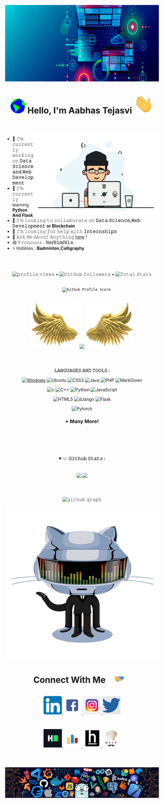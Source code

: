 <!--  <style>
 .image {
    position:relative;
    height:27rem;
}
.image .text {
    position:absolute;
    top:135px;
    left:100px;
    width:1000px;
    color:white;
    align:center;
    font-size:30px;
}
.intro{
  font-size:20px
}
</style> -->



<center>
<div class="image">
  <img alt="" height="250" width="1300" src="Techno.png"/>
  <div class="text">
  <h1 align="center">
  <a target="_blank">
    <img src="Earth.gif" width="50px" style="max-width:150%;" >
  </a>
  <b>Hello, I'm Aabhas Tejasvi</b>
  <a target="_blank">
    <img src="Hi.gif" width="65px" />
  </a>
  </h1>
  </div>
</div>
</center>


<br/>
<br/>
<a target="_blank">
  <img align="right" height="270" width="410" alt="GIF" src="front.gif">
</a> 
<div class="intro" >

- 🔭 𝙸’𝚖 𝚌𝚞𝚛𝚛𝚎𝚗𝚝𝚕𝚢 𝚠𝚘𝚛𝚔𝚒𝚗𝚐 𝚘𝚗 **𝙳𝚊𝚝𝚊 𝚂𝚌𝚒𝚎𝚗𝚌𝚎 𝚊𝚗𝚍 𝚆𝚎𝚋 𝙳𝚎𝚟𝚎𝚕𝚘𝚙𝚖𝚎𝚗𝚝**
- 🌱 𝙸’𝚖 𝚌𝚞𝚛𝚛𝚎𝚗𝚝𝚕𝚢 learning **Python And Flask**
- 👯 𝙸’𝚖 𝚕𝚘𝚘𝚔𝚒𝚗𝚐 𝚝𝚘 𝚌𝚘𝚕𝚕𝚊𝚋𝚘𝚛𝚊𝚝𝚎 𝚘𝚗 **𝙳𝚊𝚝𝚊 𝚂𝚌𝚒𝚎𝚗𝚌𝚎,𝚆𝚎𝚋 𝙳𝚎𝚟𝚎𝚕𝚘𝚙𝚖𝚎𝚗𝚝 or Blockchain**
- 🤔 𝙸’𝚖 𝚕𝚘𝚘𝚔𝚒𝚗𝚐 𝚏𝚘𝚛 𝚑𝚎𝚕𝚙 𝚠𝚒𝚝𝚑 **𝙸𝚗𝚝𝚎𝚛𝚗𝚜𝚑𝚒𝚙𝚜**
- 💬 𝙰𝚜𝚔 𝙼𝚎 𝙰𝚋𝚘𝚞𝚝 𝙰𝚗𝚢𝚝𝚑𝚒𝚗𝚐 [here](https://www.linkedin.com/in/aabhas-tejasvi-173523202/) !
- 😄 𝙿𝚛𝚘𝚗𝚘𝚞𝚗𝚜 : **𝙷𝚎/𝙷𝚒𝚖/𝙷𝚒𝚜**
- ⚡ Hobbies   :  **Badminton,Calligraphy**
</div>
<br/>
<br/>


<p align="center">
  <img src="https://gpvc.arturio.dev/Aabhas0806" alt="𝚙𝚛𝚘𝚏𝚒𝚕𝚎 𝚟𝚒𝚎𝚠𝚜"> •  
  <img alt="𝙶𝚒𝚝𝙷𝚞𝚋 𝚏𝚘𝚕𝚕𝚘𝚠𝚎𝚛𝚜" src="https://img.shields.io/github/followers/Aabhas0806?label=Followers&style=social"> •   
  <img src="https://img.shields.io/github/stars/Aabhas0806?label=Stars" alt="𝚃𝚘𝚝𝚊𝚕 𝚂𝚝𝚊𝚛𝚜">
</p>
<p align="center">
  <code>
    <img src="https://img.shields.io/badge/dynamic/json?label=Gitwar%20Profile%20Score&style=for-the-badge&color=ee6f57&logo=github&logoColor=white&query=score&url=http%3A%2F%2Fgitwar-jayant.herokuapp.com%2Fapi%2FAabhas0806" alt="𝙶𝚒𝚝𝚑𝚞𝚋 𝙿𝚛𝚘𝚏𝚒𝚕𝚎 𝚂𝚌𝚘𝚛𝚎">
  </code>
</p>


<!-- [![𝚝𝚛𝚘𝚙𝚑𝚢](https://github-profile-trophy.vercel.app/?username=SEVERUS2001&column=8&margin-w=15&margin-h=15&no-bg=true&no-frame=true&theme=juicyfresh)](https://github.com/Aabhas0806) -->


<p align="center">
  <a>
    <img height="150" width="155" src="left.png">
    <img align="center" src="https://github-readme-streak-stats.herokuapp.com/?user=Aabhas0806&theme=dark&hide_border=true"/>
    <img height="150" width="155" src="right.png">
  </a>
</p>

<br>

<div align="center"> 
<br>

**𝙻𝙰𝙽𝙶𝚄𝙰𝙶𝙴𝚂 𝙰𝙽𝙳 𝚃𝙾𝙾𝙻𝚂 :**  

[![Windows](https://img.shields.io/badge/Windows-0078D6?style=flat-square&logoColor=white)]()
![Ubuntu](https://img.shields.io/badge/Ubuntu-E95420?style=flat-square&logo=ubuntu&logoColor=white)
![CSS3](https://img.shields.io/badge/CSS3-1572B6?style=flat-square&logo=css3&logoColor=white)
![Java](https://img.shields.io/badge/-Java-007396?style=flat-square&logo=java)
![PHP](https://img.shields.io/badge/PHP-777BB4?style=flat-square&logo=php&logoColor=white)
![MarkDown](https://img.shields.io/badge/Markdown-000000?style=flat-square&logo=markdown&logoColor=white)

![c](https://img.shields.io/badge/C-00599C?style=flat-square&logo=c&logoColor=white)
![C++](https://img.shields.io/badge/-C++-007ACC?style=flat-square&logo=cplusplus&logoColor=white)
![Python](https://img.shields.io/badge/Python-14354C?style=flat-square&logo=python&logoColor=white)
![JavaScript](https://img.shields.io/badge/-JavaScript-black?style=flat-square&logo=javascript)

![HTML5](https://img.shields.io/badge/HTML5-E34F26?style=flat-square&logo=html5&logoColor=white)
![dJango](https://img.shields.io/badge/Django-092E20?style=flat-square&logo=django&logoColor=white)
![Flask](https://img.shields.io/badge/Flask-092E20?style=flat-square&logo=Flask&logoColor=white)

![Pytorch](https://img.shields.io/badge/Pytorch-092E20?style=flat-square&logo=Pytorch&logoColor=white)
<div>
<h3> + Many More! </h3>
<br>
<br>
<br>
</div>


<br/>
<br/>
<details open="">
<summary>
  <g-emoji class="g-emoji" alias="chart_with_upwards_trend" fallback-src="https://github.githubassets.com/images/icons/emoji/unicode/1f4c8.png">📈</g-emoji>
  <strong>𝙶𝚒𝚝𝚑𝚞𝚋 𝚂𝚝𝚊𝚝𝚜 : </strong>
</summary>
<br>

<p align="center">
  <a href="https://github.com/Aabhas0806">
    <img align="center" src="https://github-readme-stats.vercel.app/api?username=Aabhas0806&show_icons=true&hide_border=true&title_color=94b4a4&amp&icon_color=FFFFFF&amp&text_color=FFFFFF&amp&bg_color=000000&count_private=true&include_all_commits=true"/>
  </a>
  <a href="https://github.com/Aabhas0806">
    <img align="center" height="195px" src="https://github-readme-stats.vercel.app/api/top-langs/?username=Aabhas0806&text_color=FFFFFF&bg_color=000000&title_color=94b4a4&langs_count=15&layout=compact&hide_border=true" />
  </a>
</p>
</details>
<br/>
<br/>



![𝚐𝚒𝚝𝚑𝚞𝚋 𝚐𝚛𝚊𝚙𝚑](https://activity-graph.herokuapp.com/graph?username=Aabhas0806&theme=react-dark&hide_border=true&area=true)

<p align="center">
<img  src="github.gif" width="500px">
</p>

<h1>
  Connect With Me
  <a target="_blank">
    <img src="Handshake.gif" height="35px" style="max-width:100%;">
  </a>
</h1>


<p align="center">
  <br>
  <a href="https://www.linkedin.com/in/aabhas-tejasvi-173523202/" target="_blank">
    <code><img height="60" width="60" src="linkdin.png"/></code>
  </a>
  <a href="https://www.facebook.com/aabhas.tejasvi.1" target="_blank">
    <code><img  height="60" width="60" src="facebook.png"/></code>
  </a>
  <a href="https://www.instagram.com/tejasviaabhas0001/" target="_blank">
    <code><img height="60" width="60" src="instagram1.png"/></code>
  </a>
  <a href="https://twitter.com/aabhas_tejasvi" target="_blank">
    <code><img height="60" width="60" src="twitter1.png"/></code>
  </a>    
</p>
<br/>


<p align="center">
  <a href="https://www.hackerrank.com/aabhastejasvi201" target="_blank">
    <code><img height="60" width="60" src="hackerank.png"/></code>
  </a>
  <a href="https://codeforces.com/profile/severus_2001" target="_blank">
    <code><img height="60" width="60" src="codeforces.png"/></code>
  </a>
  <a href="https://www.hackerearth.com/@aabhastejasvi2001" target="_blank">
    <code><img height="60" width="60" src="hackerath.png"/></code>
  </a>
  <a href="https://www.codechef.com/users/aabhas_2001#" target="_blank">
    <code><img height="60" width="60" src="codechef.jpg"/></code>
  </a>
</p>

<br/>
<br/>

![footer](footer.png)


